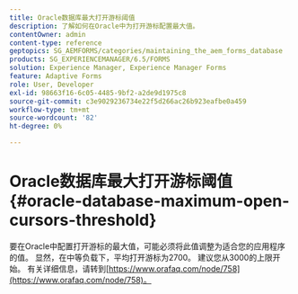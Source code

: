```yaml
---
title: Oracle数据库最大打开游标阈值
description: 了解如何在Oracle中为打开游标配置最大值。
contentOwner: admin
content-type: reference
geptopics: SG_AEMFORMS/categories/maintaining_the_aem_forms_database
products: SG_EXPERIENCEMANAGER/6.5/FORMS
solution: Experience Manager, Experience Manager Forms
feature: Adaptive Forms
role: User, Developer
exl-id: 98663f16-6c05-4485-9bf2-a2de9d1975c8
source-git-commit: c3e9029236734e22f5d266ac26b923eafbe0a459
workflow-type: tm+mt
source-wordcount: '82'
ht-degree: 0%

---
```


# Oracle数据库最大打开游标阈值 {#oracle-database-maximum-open-cursors-threshold}

要在Oracle中配置打开游标的最大值，可能必须将此值调整为适合您的应用程序的值。 显然，在中等负载下，平均打开游标为2700。 建议您从3000的上限开始。 有关详细信息，请转到[https://www.orafaq.com/node/758](https://www.orafaq.com/node/758)。
